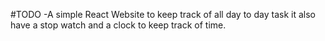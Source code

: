 #TODO
-A simple React Website to keep track of all day to day task it also have a stop watch and a clock to keep track of time.
